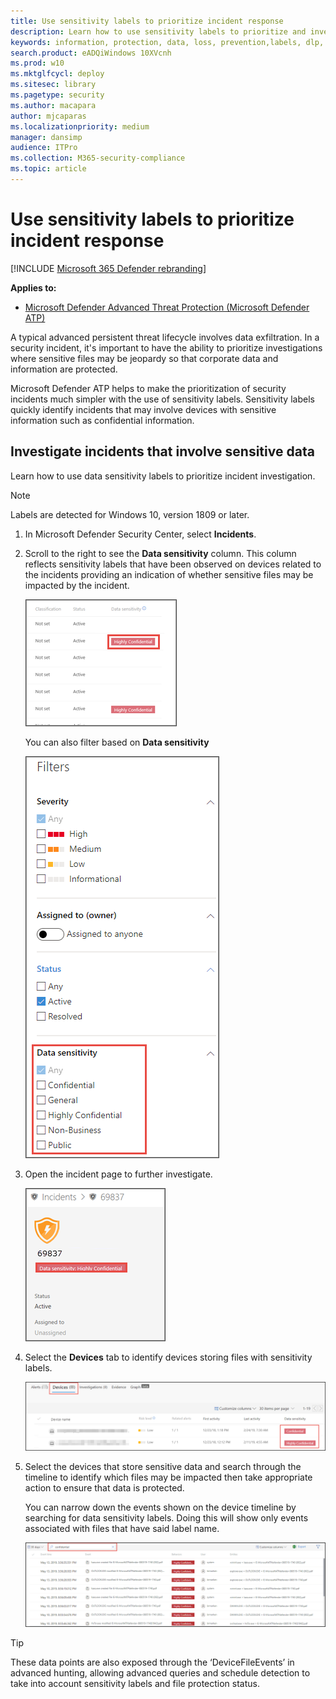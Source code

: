 ```yaml
---
title: Use sensitivity labels to prioritize incident response
description: Learn how to use sensitivity labels to prioritize and investigate incidents
keywords: information, protection, data, loss, prevention,labels, dlp, incident, investigate, investigation
search.product: eADQiWindows 10XVcnh
ms.prod: w10
ms.mktglfcycl: deploy
ms.sitesec: library
ms.pagetype: security
ms.author: macapara
author: mjcaparas
ms.localizationpriority: medium
manager: dansimp
audience: ITPro
ms.collection: M365-security-compliance 
ms.topic: article
---
```


# Use sensitivity labels to prioritize incident response  

[!INCLUDE [Microsoft 365 Defender rebranding](../../includes/microsoft-defender.md)]


**Applies to:**

- [Microsoft Defender Advanced Threat Protection (Microsoft Defender ATP)](https://go.microsoft.com/fwlink/p/?linkid=2069559)

A typical advanced persistent threat lifecycle involves data exfiltration. In a security incident, it's important to have the ability to prioritize investigations where sensitive files may be jeopardy so that corporate data and information are protected.

Microsoft Defender ATP helps to make the prioritization of security incidents much simpler with the use of sensitivity labels. Sensitivity labels quickly identify incidents that may involve devices with sensitive information such as confidential information. 

## Investigate incidents that involve sensitive data
Learn how to use data sensitivity labels to prioritize incident investigation.

>[!NOTE]
>Labels are detected for Windows 10, version 1809 or later.

1. In Microsoft Defender Security Center, select **Incidents**. 

2. Scroll to the right to see the **Data sensitivity** column. This column reflects sensitivity labels that have been observed on devices related to the incidents providing an indication of whether sensitive files may be impacted by the incident.

    ![Image of data sensitivity column](images/data-sensitivity-column.png)

    You can also filter based on **Data sensitivity** 

    ![Image of data sensitivity filter](images/data-sensitivity-filter.png)

3. Open the incident page to further investigate.

    ![Image of incident page details](images/incident-page.png)

4. Select the **Devices** tab to identify devices storing files with sensitivity labels.

    ![Image of device tab](images/investigate-devices-tab.png)
   

5. Select the devices that store sensitive data and search through the timeline to identify which files may be impacted then take appropriate action to ensure that data is protected. 

   You can narrow down the events shown on the device timeline by searching for data sensitivity labels. Doing this will show only events associated with files that have said label name.

    ![Image of device timeline with narrowed down search results based on label](images/machine-timeline-labels.png)


>[!TIP]
>These data points are also exposed through the ‘DeviceFileEvents’ in advanced hunting, allowing advanced queries and schedule detection to take into account sensitivity labels and file protection status. 
